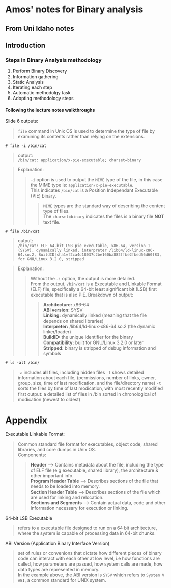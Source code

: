 
# Amos' notes for Binary analysis  

## From Uni Idaho notes  

## Introduction  

### Steps in Binary Analysis methodology  
1. Perform Binary Discovery
2. Information gathering
3. Static Analysis
4. Iterating each step
5. Automatic methodolgy task
6. Adopting methodology steps  

#### Following the lecture notes walkthroughs

Slide 6 outputs:
> `file` command in Unix OS is used to determine the type of file by examining its contents rather than relying on the extensions.  

`# file -i /bin/cat`  

> output:  
> `/bin/cat: application/x-pie-executable; charset=binary`  

>Explanation:  
>> `-i` option is used to output the `MIME` type of the file, in this case the MIME type is: `application/x-pie-executable`.  
>> This indicates `/bin/cat` is a Position Independant Executable (PIE) binary.
>>> `MIME` types are the standard way of describing the content type of files.  
>> The `charset=binary` indicates the files is a binary file **NOT** text file.

`# file /bin/cat`  

> output:  
> `/bin/cat: ELF 64-bit LSB pie executable, x86-64, version 1 (SYSV), dynamically linked, interpreter /lib64/ld-linux-x86-64.so.2, BuildID[sha1=f2ca4d18037c2be160ba882ffbe2fbed56d60f83, for GNU/Linux 3.2.0, stripped`  

>Explanation: 
>> Without the `-i` option, the output is more detailed.  
>> From the output, `/bin/cat` is a Executable and  Linkable Format (ELF) file, specifically a 64-bit least significant bit (LSB) first executable that is also PIE.
>> Breakdown of output:  
>>> **Architecture:** x86-64  
>>> **ABI version:** SYSV  
>>> **Linking:** dynamically linked (meaning that the file depends on shared libraries)  
>>> **Interpreter:** /lib64/ld-linux-x86-64.so.2 (the dynamic linker/loader)  
>>> **BuildID:** the unique identifier for the binary  
>>> **Compatibility:** built for GNU/Linux 3.2.0 or later  
>>> **Stripped:** binary is stripped of debug information and symbols  

`# ls -alt /bin/`

> `-a` includes **all** files, including hidden files
> `-l` shows detailed information about each file, (permissions, number of links, owner, group, size, time of last modification, and the file/directory name)
> `-t` sorts the files by time of last modication, with most recently modified first
> output: a detailed list of files in /bin sorted in chronological of modication (newest to oldest)




# Appendix  

Executable Linkable Format: 
> Common standard file format for executables, object code, shared libraries, and core dumps in Unix OS.  
> Components:  
>> **Header** --> Contains metadata about the file, including the type of ELF file (e.g executable, shared library), the architecture & other important info.  
>> **Program Header Table** --> Describes sections of the file that needs to be loaded into memory.  
>> **Section Header Table** --> Describes sections of the file which are used for linking and relocation.  
>> **Sections and Segments** --> Contain actual data, code and other information necessary for execution or linking.  

64-bit LSB Executable
> refers to a executable file designed to run on a 64 bit architecture, where the system is capable of processing data in 64-bit chunks.  

ABI Version (Application Binary Interface Version)  
> set of rules or convenions that dictate how different pieces of binary code can interact with each other at low level, i.e how functions are called, how parameters are passed, how system calls are made, how data types are represented in memory.  
> In the example above, the ABI version is `SYSV` which refers to `System V ABI`, a common standard for UNIX system.


 